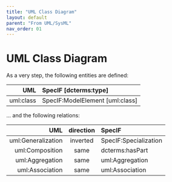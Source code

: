 ```yaml
---
title: "UML Class Diagram"
layout: default
parent: "From UML/SysML"
nav_order: 01
---
```


# UML Class Diagram

As a very step, the following entities are defined:

| UML | SpecIF [dcterms:type] |
| ---: | :--- |
| uml:class | SpecIF:ModelElement [uml:class] |

... and the following relations:

| UML | direction | SpecIF |
| ---: | :---: | :--- |
| uml:Generalization | inverted | SpecIF:Specialization |
| uml:Composition | same | dcterms:hasPart |
| uml:Aggregation | same | uml:Aggregation |
| uml:Association | same | uml:Association |
